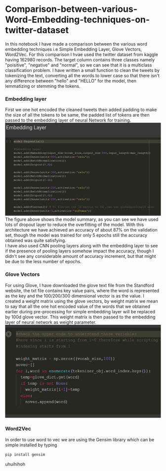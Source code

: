 # Comparison-between-various-Word-Embedding-techniques-on-twitter-dataset

In this notebook I have made a comparison between the various word embedding techniques i.e Simple Embedding Layer, Glove Vectors, Word2Vec. For this comparison I hvae used the twitter dataset from kaggle having 162980 records. The target column contains three classes namely "poisitive", "negative" and "normal", so we can see that it is a multiclass classification problem. I have written a small function to clean the tweets by tokenizing the text, converting all the words to lower case so that there isn't any difference between "hello" and "HELLO" for the model, then lemmatizing or stemming the tokens.
<h3> Embedding layer</h3>
First we one hot encoded the cleaned tweets then added padding to make the size of all the tokens to be same, the padded list of tokens are then passed to the embedding layer of neural Network for training.<br>
<img src="https://github.com/nilay121/Comparison-between-various-Word-Embedding-techniques-on-twitter-dataset/blob/main/embedding%20layer%20.png" height="300px" width="600px"><br>
The figure above shows the model summary, as you can see we have used lots of dropout layer to reduce the overfitting of the model. With this architecture we have achieved an accuracy of about 87% on the validation set, though the model was trained for only 5 epochs still the accuracy obtained was quite satisfying.<br>
I have also used CNN pooling layers along with the embedding layer to see if the presence of pooling layers somehow impact the accuracy, though I didn't see any considerable amount of accuracy increment, but that might be due to the less number of epochs.<br>
<h3> Glove Vectors </h3>
For using Glove, I have downloaded the glove text file from the Standford website, the txt file contains key value pairs, where the word is represented as the key and the 100/200/300 dimensional vector is as the value. I created a weight matrix using the glove vectors, by weight matrix we mean to say that all the one hot encoded value of the words that we obtained earlier during pre-processing for simple embedding layer will be replaced by 100d glove vector. This weight matrix is then passed to the embedding layer of neural network as weight parameter.<br>
<img src="https://github.com/nilay121/Comparison-between-various-Word-Embedding-techniques-on-twitter-dataset/blob/main/glove.png" height="300px" width="600px"><br>
<h3> Word2Vec </h3>
In order to use word to vec we are using the Gensim library which can be simple installed by typing <br>

```bash
pip install gensim
```
uhuihihoh



